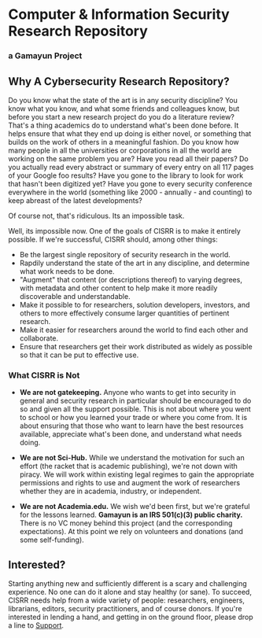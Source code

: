 # Computer & Information Security Research Repository
### a Gamayun Project

## Why A Cybersecurity Research Repository?

Do you know what the state of the art is in any security discipline? You know what you know, and what some friends and colleagues know, but before you start a new research project do you do a literature review? That's a thing academics do to understand what's been done before. It helps ensure that what they end up doing is either novel, or something that builds on the work of others in a meaningful fashion. Do you know how many people in all the universities or corporations in all the world are working on the same problem you are? Have you read all their papers? Do you actually read every abstract or summary of every entry on all 117 pages of your Google foo results?  Have you gone to the library to look for work that hasn't been digitized yet? Have you gone to every security conference everywhere in the world (something like 2000 - annually - and counting) to keep abreast of the latest developments?

Of course not, that's ridiculous. Its an impossible task.

Well, its impossible now. One of the goals of CISRR is to make it entirely possible. If we're successful, CISRR should, among other things:

* Be the largest single repository of security research in the world.</li>
* Rapdily understand the state of the art in any discipline, and determine what work needs to be done.</li>
* "Augment" that content (or descriptions thereof) to varying degrees, with metadata and other content to help make it more readily discoverable and understandable.</li>
* Make it possible to for researchers, solution developers, investors, and others to more effectively consume larger quantities of pertinent research.</li>
* Make it easier for researchers around the world to find each other and collaborate.</li>
* Ensure that researchers get their work distributed as widely as possible so that it can be put to effective use.</li>

### What CISRR is Not

* **We are not gatekeeping.** Anyone who wants to get into security in general and security research in particular should be encouraged to do so and given all the support possible. This is not about where you went to school or how you learned your trade or where you come from. It is about ensuring that those who want to learn have the best resources available, appreciate what's been done, and understand what needs doing.
      
* **We are not Sci-Hub.** While we understand the motivation for such an effort (the racket that is academic publishing), we're not down with piracy. We will work within existing legal regimes to gain the appropriate permissions and rights to use and augment the work of researchers whether they are in academia, industry, or independent.

* **We are not Academia.edu.** We wish we'd been first, but we're grateful for the lessons learned. **Gamayun is an IRS 501(c)(3) public charity.** There is no VC money behind this project (and the corresponding expectations). At this point we rely on volunteers and donations (and some self-funding).

## Interested?

Starting anything new and sufficiently different is a scary and challenging experience. No one can do it alone and stay healthy (or sane). To succeed, CISRR needs help from a wide variety of people: researchers, engineers, librarians, editors, security practitioners, and of course donors. If you're interested in lending a hand, and getting in on the ground floor, please drop a line to [Support](mailto:support@gamayun.org).
